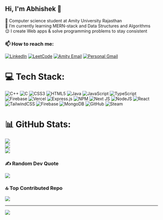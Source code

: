 ## Hi, I'm Abhishek 👋

🎈 Computer science student at Amity University Rajasthan <br/>
🌱 I’m currently learning MERN-stack and Data Structures and Algorithms <br/>
😌 I create Web apps & solve programming problems to stay consistent <br/>

### 📫 How to reach me:

[![LinkedIn](https://img.shields.io/badge/LinkedIn-Profile-0A66C2?style=for-the-badge&logo=LinkedIn&logoColor=white)](https://www.linkedin.com/in/avishek-meena) [![LeetCode](https://img.shields.io/badge/LeetCode-Profile-orange?style=for-the-badge&logo=leetcode&logoColor=white)](https://leetcode.com/u/AvishekzZ/) [![Amity Email](https://img.shields.io/badge/Email-Amity-red?style=for-the-badge&logo=gmail&logoColor=white)](mailto:abhishek.meena@s.amity.edu) [![Personal Gmail](https://img.shields.io/badge/Email-Gmail-blue?style=for-the-badge&logo=gmail&logoColor=white)](mailto:abmeena0000@gmail.com) 



# 💻 Tech Stack:
![C++](https://img.shields.io/badge/c++-%2300599C.svg?style=for-the-badge&logo=c%2B%2B&logoColor=white) ![C](https://img.shields.io/badge/c-%2300599C.svg?style=for-the-badge&logo=c&logoColor=white) ![CSS3](https://img.shields.io/badge/css3-%231572B6.svg?style=for-the-badge&logo=css3&logoColor=white) ![HTML5](https://img.shields.io/badge/html5-%23E34F26.svg?style=for-the-badge&logo=html5&logoColor=white) ![Java](https://img.shields.io/badge/java-%23ED8B00.svg?style=for-the-badge&logo=openjdk&logoColor=white) ![JavaScript](https://img.shields.io/badge/javascript-%23323330.svg?style=for-the-badge&logo=javascript&logoColor=%23F7DF1E) ![TypeScript](https://img.shields.io/badge/typescript-%23007ACC.svg?style=for-the-badge&logo=typescript&logoColor=white) ![Firebase](https://img.shields.io/badge/firebase-%23039BE5.svg?style=for-the-badge&logo=firebase) ![Vercel](https://img.shields.io/badge/vercel-%23000000.svg?style=for-the-badge&logo=vercel&logoColor=white) ![Express.js](https://img.shields.io/badge/express.js-%23404d59.svg?style=for-the-badge&logo=express&logoColor=%2361DAFB) ![NPM](https://img.shields.io/badge/NPM-%23CB3837.svg?style=for-the-badge&logo=npm&logoColor=white) ![Next JS](https://img.shields.io/badge/Next-black?style=for-the-badge&logo=next.js&logoColor=white) ![NodeJS](https://img.shields.io/badge/node.js-6DA55F?style=for-the-badge&logo=node.js&logoColor=white) ![React](https://img.shields.io/badge/react-%2320232a.svg?style=for-the-badge&logo=react&logoColor=%2361DAFB) ![TailwindCSS](https://img.shields.io/badge/tailwindcss-%2338B2AC.svg?style=for-the-badge&logo=tailwind-css&logoColor=white) ![Firebase](https://img.shields.io/badge/firebase-a08021?style=for-the-badge&logo=firebase&logoColor=ffcd34) ![MongoDB](https://img.shields.io/badge/MongoDB-%234ea94b.svg?style=for-the-badge&logo=mongodb&logoColor=white) ![GitHub](https://img.shields.io/badge/github-%23121011.svg?style=for-the-badge&logo=github&logoColor=white) ![Steam](https://img.shields.io/badge/steam-%23000000.svg?style=for-the-badge&logo=steam&logoColor=white)
# 📊 GitHub Stats:
![](https://github-readme-stats.vercel.app/api?username=AvishekxD&theme=gotham&hide_border=false&include_all_commits=false&count_private=false)<br/>
![](https://nirzak-streak-stats.vercel.app/?user=AvishekxD&theme=gotham&hide_border=false)<br/>
![](https://github-readme-stats.vercel.app/api/top-langs/?username=AvishekxD&theme=gotham&hide_border=false&include_all_commits=false&count_private=false&layout=compact)

### ✍️ Random Dev Quote
![](https://quotes-github-readme.vercel.app/api?type=horizontal&theme=dark)

### 🔝 Top Contributed Repo
![](https://github-contributor-stats.vercel.app/api?username=AvishekxD&limit=5&theme=gotham&combine_all_yearly_contributions=true)

---
[![](https://visitcount.itsvg.in/api?id=AvishekxD&icon=0&color=0)](https://visitcount.itsvg.in)

<!-- Proudly created with GPRM ( https://gprm.itsvg.in ) -->
